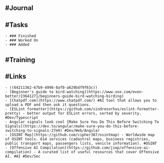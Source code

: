 ## #Journal
## #Tasks
	- ### Finished
	- ### Worked On
	- ### Added
## #Training
## #Links
	- ((64211362-67b9-4998-8af0-a629bdf9f63c))
	- [Beginner's guide to bird-watching](https://www.vox.com/even-better/23641271/beginners-guide-bird-watching-birding)
	- [Chatpdf.com](https://www.chatpdf.com/) #AI tool that allows you to upload a PDF and then ask it questions.
	- [ESLint formatter](https://github.com/sindresorhus/eslint-formatter-pretty) - better output for ESLint errors, sorted by severity. #Dev/Typescript
	- Angular signals look cool [Make Sure You Do This Before Switching To Signals](https://dev.to/angular/make-sure-you-do-this-before-switching-to-signals-27m9) #Dev/Web/Angular
	- [OSINT Map](https://github.com/cipher387/osintmap) - Worldwide map of OSINT tools. 614 services (cadastral maps, business registries, public transport maps, passengers lists, venicle information). #OSINT
	- [Offensive AI Compilation](https://github.com/jiep/offensive-ai-compilation) - A curated list of useful resources that cover Offensive AI. #AI #Dev/Sec